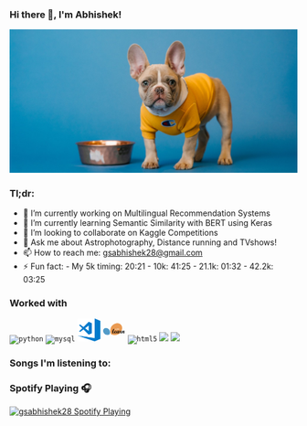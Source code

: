 ### Hi there 👋, I'm Abhishek! 
![alt text](https://github.com/gsabhishek28/gsabhishek28/blob/master/images/doggo.jpg)


### Tl;dr:
- 🔭 I’m currently working on Multilingual Recommendation Systems
- 🌱 I’m currently learning Semantic Similarity with BERT using Keras
- 👯 I’m looking to collaborate on Kaggle Competitions
- 💬 Ask me about Astrophotography, Distance running and TVshows!
- 📫 How to reach me: gsabhishek28@gmail.com
- ⚡ Fun fact:  - My 5k timing: 20:21 - 10k: 41:25 - 21.1k: 01:32 - 42.2k: 03:25


### Worked with 

<code><img height="40" src="https://devicons.github.io/devicon/devicon.git/icons/python/python-original.svg" title="python"></code>
<code><img height="40" src="https://devicons.github.io/devicon/devicon.git/icons/mysql/mysql-original-wordmark.svg" title="mysql"></code>
<code><img height="40" src="https://raw.githubusercontent.com/github/explore/80688e429a7d4ef2fca1e82350fe8e3517d3494d/topics/visual-studio-code/visual-studio-code.png" title="vscode"></code>
<code><img height="40" src="https://raw.githubusercontent.com/github/explore/80688e429a7d4ef2fca1e82350fe8e3517d3494d/topics/scikit-learn/scikit-learn.png" title="sklearn"></code>
<code><img height="40" src="https://devicons.github.io/devicon/devicon.git/icons/html5/html5-original-wordmark.svg" title="html5"></code>
<code><img height="40" src="http://simpleicons.org/icons/mongodb.svg"></code>
<code><img height="40" src="http://simpleicons.org/icons/keras.svg"></code>

### Songs I'm listening to:
### Spotify Playing 🎧
[<img src="https://now-playing-codestackr.vercel.app/api/spotify-playing" alt="gsabhishek28 Spotify Playing" width="350" />](https://open.spotify.com/track/0sRg0YVlQNN3klM0NtysR4?si=tUbTJUUMS-SH-lvvaRXm8g)



<!--
**gsabhishek28/gsabhishek28** is a ✨ _special_ ✨ repository because its `README.md` (this file) appears on your GitHub profile.

Here are some ideas to get you started:

- 🔭 I’m currently working on ...
- 🌱 I’m currently learning ...
- 👯 I’m looking to collaborate on ...
- 🤔 I’m looking for help with ...
- 💬 Ask me about ...
- 📫 How to reach me: ...
- 😄 Pronouns: ...
- ⚡ Fun fact: ...
-->
